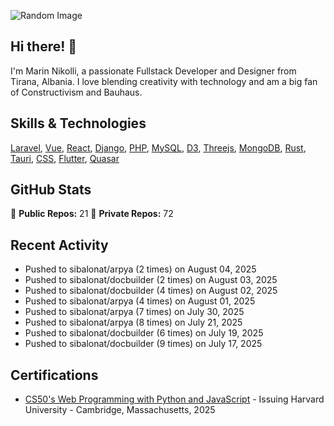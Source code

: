 ![Random Image](assets/4.png)
## Hi there! 👋

I'm Marin Nikolli, a passionate Fullstack Developer and Designer from Tirana, Albania. I love blending creativity with technology and am a big fan of Constructivism and Bauhaus.

## Skills & Technologies

[Laravel](https://laravel.com/), [Vue](https://vuejs.org/), [React](https://react.dev/), [Django](https://www.djangoproject.com/), [PHP](https://www.php.net/), [MySQL](https://www.mysql.com/), [D3](https://d3js.org/), [Threejs](https://threejs.org/), [MongoDB](https://www.mongodb.com/?msockid=18f41f88c021681c2a650aaac1546995), [Rust](https://www.rust-lang.org/), [Tauri](https://tauri.app/), [CSS](https://css3.com/), [Flutter](https://flutter.dev/), [Quasar](https://quasar.dev/)

## GitHub Stats

🌟 **Public Repos:** 21
🌟 **Private Repos:** 72  

## Recent Activity
- Pushed to sibalonat/arpya (2 times) on August 04, 2025
- Pushed to sibalonat/docbuilder (2 times) on August 03, 2025
- Pushed to sibalonat/docbuilder (4 times) on August 02, 2025
- Pushed to sibalonat/arpya (4 times) on August 01, 2025
- Pushed to sibalonat/arpya (7 times) on July 30, 2025
- Pushed to sibalonat/arpya (8 times) on July 21, 2025
- Pushed to sibalonat/docbuilder (6 times) on July 19, 2025
- Pushed to sibalonat/docbuilder (9 times) on July 17, 2025



## Certifications

- [CS50's Web Programming with
Python and JavaScript](https://certificates.cs50.io/faf4470c-c773-489d-bc3e-b0086a8a5404.pdf?size=letter) - Issuing Harvard University - Cambridge, Massachusetts, 2025
